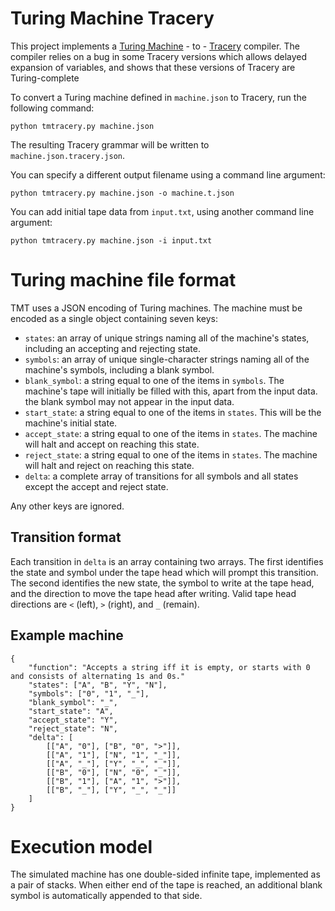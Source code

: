 # Turing Machine Tracery

This project implements a [Turing Machine](https://en.wikipedia.org/wiki/Turing_Machine) - to - [Tracery](http://tracery.io) compiler. The compiler relies on a bug in some Tracery versions which allows delayed expansion of variables, and shows that these versions of Tracery are Turing-complete

To convert a Turing machine defined in `machine.json` to Tracery, run the following command:

```
python tmtracery.py machine.json
```

The resulting Tracery grammar will be written to `machine.json.tracery.json`.

You can specify a different output filename using a command line argument:

```
python tmtracery.py machine.json -o machine.t.json
```

You can add initial tape data from `input.txt`, using another command line argument:

```
python tmtracery.py machine.json -i input.txt
```

# Turing machine file format

TMT uses a JSON encoding of Turing machines.
The machine must be encoded as a single object containing seven keys:

* `states`: an array of unique strings naming all of the machine's states, including an accepting and rejecting state.
* `symbols`: an array of unique single-character strings naming all of the machine's symbols, including a blank symbol.
* `blank_symbol`: a string equal to one of the items in `symbols`. The machine's tape will initially be filled with this, apart from the input data. the blank symbol may not appear in the input data.
* `start_state`: a string equal to one of the items in `states`. This will be the machine's initial state.
* `accept_state`: a string equal to one of the items in `states`. The machine will halt and accept on reaching this state.
* `reject_state`: a string equal to one of the items in `states`. The machine will halt and reject on reaching this state.
* `delta`: a complete array of transitions for all symbols and all states except the accept and reject state.

Any other keys are ignored.

## Transition format

Each transition in `delta` is an array containing two arrays.
The first identifies the state and symbol under the tape head which will prompt this transition.
The second identifies the new state, the symbol to write at the tape head, and the direction to move the tape head after writing.
Valid tape head directions are `<` (left), `>` (right), and `_` (remain).

## Example machine

```
{
    "function": "Accepts a string iff it is empty, or starts with 0 and consists of alternating 1s and 0s."
    "states": ["A", "B", "Y", "N"],
    "symbols": ["0", "1", "_"],
    "blank_symbol": "_",
    "start_state": "A",
    "accept_state": "Y",
    "reject_state": "N",
    "delta": [
		[["A", "0"], ["B", "0", ">"]],
		[["A", "1"], ["N", "1", "_"]],
		[["A", "_"], ["Y", "_", "_"]],
		[["B", "0"], ["N", "0", "_"]],
		[["B", "1"], ["A", "1", ">"]],
		[["B", "_"], ["Y", "_", "_"]]
	]
}
```

# Execution model

The simulated machine has one double-sided infinite tape, implemented as a pair of stacks.
When either end of the tape is reached, an additional blank symbol is automatically appended to that side.

